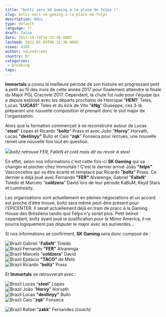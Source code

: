 ```yaml
---
title: "boltz vers SK Gaming à la place de felps !"
slug: boltz-vers-sk-gaming-a-la-place-de-felps
description: NULL
type: default
language: fr
draft: false
date: 2017-10-19T14:35:38.000Z
lastmod: 2022-05-09T06:32:30.000Z
views: 4389
author: neLendirekt
country: br
categories:
 - Breaking
tags:
---
```

**Immortals** a connu la meilleure période de son histoire en progressant petit à petit au fil des mois de cette année 2017 pour finalement atteindre la finale du Major PGL Cracovie 2017\. Cependant, la chute fut rude pour l'équipe qui a depuis explosé avec les départs prochains de Henrique "**HEN1**" Teles, Lucas "**LUCAS1**" Teles et du kick de Vito "**kNg**" Giuseppe, ces 3-là préparant une nouvelle composition et prenant donc le slot major de l'organisation.

Alors que la formation commençait à se reconstruire autour de Lucas "**steel**" Lopes et Ricardo "**boltz**" Prass et avec João "**Horvy**" Horvath, Lucas **"destinyy"** Bullo et Caio "**zqk**" Fonseca pour recrues, une nouvelle remet une nouvelle fois tout en question.

![](https://flickshot-ue.s3.eu-west-2.amazonaws.com/flickshot/article/59e8b05bdf641/images/7Jwzw51z7nQ74Xr1HrdYU3aiIGcA7DwUFmrgKbz1.jpeg)_boltz retrouve FER, FalleN et cold mais dit au revoir à steel_

En effet, selon nos informations c'est cette fois-ci **SK Gaming** qui va changer et piocher chez Immortals ! C'est le dernier arrivé João **"felps"** Vasconcellos qui va être écarté et remplacé par Ricardo "**boltz**" Prass. Ce dernier a déjà joué avec Fernando **"FER"** Alvarenga, Gabriel "**FalleN**" Toledo et Marcelo "**coldzera**" David lors de leur période KaBuM, Keyd Stars et Luminosity.

Les organisations sont actuellement en pleines négociations et un accord est proche d'être trouvé, boltz sera même peut-être présent pour l'EPICENTER. Il serait actuellement déjà en train de pracc à la Gaming House des Brésiliens tandis que Felps n'y serait plus. Petit bémol cependant, boltz ayant joué la qualification pour le Minor America, il ne pourra logiquement pas disputer le major avec les auriverdes...

Si nos informations se confirment, **SK Gaming** sera donc composé de :

![Brazil](/images/countries/br.svg)⁠ Gabriel "**FalleN**" Toledo  
![Brazil](/images/countries/br.svg)⁠ Fernando **"FER"** Alvarenga  
![Brazil](/images/countries/br.svg)⁠ Marcelo "**coldzera**" David  
![Brazil](/images/countries/br.svg)⁠ Epitácio **"TACO"** de Melo  
![Brazil](/images/countries/br.svg)⁠ Ricardo "**boltz**" Prass

Et **Immortals** se retrouverait avec :

![Brazil](/images/countries/br.svg)⁠ Lucas "**steel**" Lopes  
![Brazil](/images/countries/br.svg)⁠ João "**Horvy**" Horvath  
![Brazil](/images/countries/br.svg)⁠ Lucas **"destinyy"** Bullo  
![Brazil](/images/countries/br.svg)⁠ Caio "**zqk**" Fonseca

![Brazil](/images/countries/br.svg)⁠ Rafael "**zakk**" Fernandes _(coach)_
